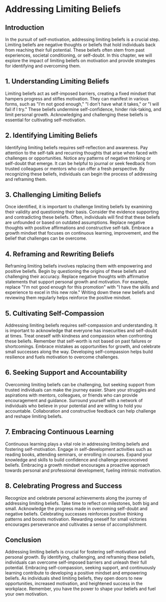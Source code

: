 # Addressing Limiting Beliefs

## Introduction

In the pursuit of self-motivation, addressing limiting beliefs is a crucial step. Limiting beliefs are negative thoughts or beliefs that hold individuals back from reaching their full potential. These beliefs often stem from past experiences, societal conditioning, or self-doubt. In this chapter, we will explore the impact of limiting beliefs on motivation and provide strategies for identifying and overcoming them.

## 1\. Understanding Limiting Beliefs

Limiting beliefs act as self-imposed barriers, creating a fixed mindset that hampers progress and stifles motivation. They can manifest in various forms, such as "I'm not good enough," "I don't have what it takes," or "I will fail if I try." These beliefs undermine self-confidence, hinder risk-taking, and limit personal growth. Acknowledging and challenging these beliefs is essential for cultivating self-motivation.

## 2\. Identifying Limiting Beliefs

Identifying limiting beliefs requires self-reflection and awareness. Pay attention to the self-talk and recurring thoughts that arise when faced with challenges or opportunities. Notice any patterns of negative thinking or self-doubt that emerge. It can be helpful to journal or seek feedback from trusted colleagues or mentors who can offer a fresh perspective. By recognizing these beliefs, individuals can begin the process of addressing and reframing them.

## 3\. Challenging Limiting Beliefs

Once identified, it is important to challenge limiting beliefs by examining their validity and questioning their basis. Consider the evidence supporting and contradicting these beliefs. Often, individuals will find that these beliefs are unfounded or based on outdated assumptions. Replace negative thoughts with positive affirmations and constructive self-talk. Embrace a growth mindset that focuses on continuous learning, improvement, and the belief that challenges can be overcome.

## 4\. Reframing and Rewriting Beliefs

Reframing limiting beliefs involves replacing them with empowering and positive beliefs. Begin by questioning the origins of these beliefs and challenging their accuracy. Replace negative thoughts with affirmative statements that support personal growth and motivation. For example, replace "I'm not good enough for this promotion" with "I have the skills and experience to excel in this new role." Writing down these new beliefs and reviewing them regularly helps reinforce the positive mindset.

## 5\. Cultivating Self-Compassion

Addressing limiting beliefs requires self-compassion and understanding. It is important to acknowledge that everyone has insecurities and self-doubt at times. Treat oneself with kindness and compassion when confronting these beliefs. Remember that self-worth is not based on past failures or shortcomings. Embrace mistakes as opportunities for growth, and celebrate small successes along the way. Developing self-compassion helps build resilience and fuels motivation to overcome challenges.

## 6\. Seeking Support and Accountability

Overcoming limiting beliefs can be challenging, but seeking support from trusted individuals can make the journey easier. Share your struggles and aspirations with mentors, colleagues, or friends who can provide encouragement and guidance. Surround yourself with a network of individuals who believe in your potential and are willing to hold you accountable. Collaboration and constructive feedback can help challenge and reshape limiting beliefs.

## 7\. Embracing Continuous Learning

Continuous learning plays a vital role in addressing limiting beliefs and fostering self-motivation. Engage in self-development activities such as reading books, attending seminars, or enrolling in courses. Expand your knowledge and skills to build confidence and challenge preconceived beliefs. Embracing a growth mindset encourages a proactive approach towards personal and professional development, fueling intrinsic motivation.

## 8\. Celebrating Progress and Success

Recognize and celebrate personal achievements along the journey of addressing limiting beliefs. Take time to reflect on milestones, both big and small. Acknowledge the progress made in overcoming self-doubt and negative beliefs. Celebrating successes reinforces positive thinking patterns and boosts motivation. Rewarding oneself for small victories encourages perseverance and cultivates a sense of accomplishment.

## Conclusion

Addressing limiting beliefs is crucial for fostering self-motivation and personal growth. By identifying, challenging, and reframing these beliefs, individuals can overcome self-imposed barriers and unleash their full potential. Embracing self-compassion, seeking support, and continuously learning contribute to developing a positive mindset and empowering beliefs. As individuals shed limiting beliefs, they open doors to new opportunities, increased motivation, and heightened success in the workplace. Remember, you have the power to shape your beliefs and fuel your own motivation.
